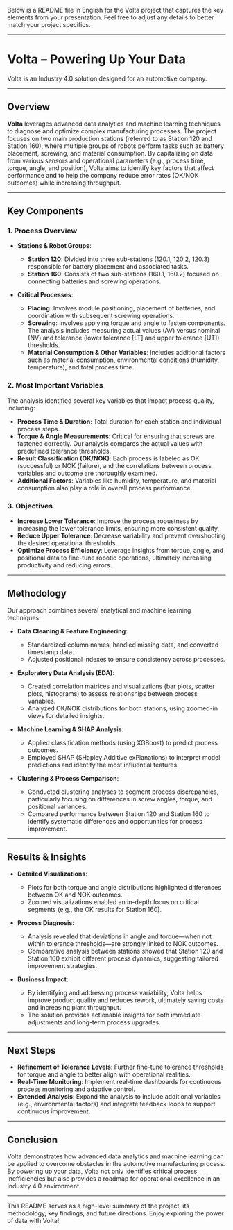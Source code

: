 Below is a README file in English for the Volta project that captures the key elements from your presentation. Feel free to adjust any details to better match your project specifics.

---

# Volta – Powering Up Your Data

Volta is an Industry 4.0 solution designed for an automotive company.

---

## Overview

**Volta** leverages advanced data analytics and machine learning techniques to diagnose and optimize complex manufacturing processes. The project focuses on two main production stations (referred to as Station 120 and Station 160), where multiple groups of robots perform tasks such as battery placement, screwing, and material consumption. By capitalizing on data from various sensors and operational parameters (e.g., process time, torque, angle, and position), Volta aims to identify key factors that affect performance and to help the company reduce error rates (OK/NOK outcomes) while increasing throughput.

---

## Key Components

### 1. Process Overview

- **Stations & Robot Groups**:  
  - **Station 120**: Divided into three sub-stations (120.1, 120.2, 120.3) responsible for battery placement and associated tasks.
  - **Station 160**: Consists of two sub-stations (160.1, 160.2) focused on connecting batteries and screwing operations.

- **Critical Processes**:  
  - **Placing**: Involves module positioning, placement of batteries, and coordination with subsequent screwing operations.
  - **Screwing**: Involves applying torque and angle to fasten components. The analysis includes measuring actual values (AV) versus nominal (NV) and tolerance (lower tolerance [LT] and upper tolerance [UT]) thresholds.
  - **Material Consumption & Other Variables**: Includes additional factors such as material consumption, environmental conditions (humidity, temperature), and total process time.

### 2. Most Important Variables

The analysis identified several key variables that impact process quality, including:
- **Process Time & Duration**: Total duration for each station and individual process steps.
- **Torque & Angle Measurements**: Critical for ensuring that screws are fastened correctly. Our analysis compares the actual values with predefined tolerance thresholds.
- **Result Classification (OK/NOK)**: Each process is labeled as OK (successful) or NOK (failure), and the correlations between process variables and outcome are thoroughly examined.
- **Additional Factors**: Variables like humidity, temperature, and material consumption also play a role in overall process performance.

### 3. Objectives

- **Increase Lower Tolerance**: Improve the process robustness by increasing the lower tolerance limits, ensuring more consistent quality.
- **Reduce Upper Tolerance**: Decrease variability and prevent overshooting the desired operational thresholds.
- **Optimize Process Efficiency**: Leverage insights from torque, angle, and positional data to fine-tune robotic operations, ultimately increasing productivity and reducing errors.

---

## Methodology

Our approach combines several analytical and machine learning techniques:
- **Data Cleaning & Feature Engineering**:  
  - Standardized column names, handled missing data, and converted timestamp data.
  - Adjusted positional indexes to ensure consistency across processes.
  
- **Exploratory Data Analysis (EDA)**:  
  - Created correlation matrices and visualizations (bar plots, scatter plots, histograms) to assess relationships between process variables.
  - Analyzed OK/NOK distributions for both stations, using zoomed-in views for detailed insights.
  
- **Machine Learning & SHAP Analysis**:  
  - Applied classification methods (using XGBoost) to predict process outcomes.
  - Employed SHAP (SHapley Additive exPlanations) to interpret model predictions and identify the most influential features.
  
- **Clustering & Process Comparison**:  
  - Conducted clustering analyses to segment process discrepancies, particularly focusing on differences in screw angles, torque, and positional variances.
  - Compared performance between Station 120 and Station 160 to identify systematic differences and opportunities for process improvement.

---

## Results & Insights

- **Detailed Visualizations**:  
  - Plots for both torque and angle distributions highlighted differences between OK and NOK outcomes.
  - Zoomed visualizations enabled an in-depth focus on critical segments (e.g., the OK results for Station 160).
  
- **Process Diagnosis**:  
  - Analysis revealed that deviations in angle and torque—when not within tolerance thresholds—are strongly linked to NOK outcomes.
  - Comparative analysis between stations showed that Station 120 and Station 160 exhibit different process dynamics, suggesting tailored improvement strategies.

- **Business Impact**:  
  - By identifying and addressing process variability, Volta helps improve product quality and reduces rework, ultimately saving costs and increasing plant throughput.
  - The solution provides actionable insights for both immediate adjustments and long-term process upgrades.

---

## Next Steps

- **Refinement of Tolerance Levels**: Further fine-tune tolerance thresholds for torque and angle to better align with operational realities.
- **Real-Time Monitoring**: Implement real-time dashboards for continuous process monitoring and adaptive control.
- **Extended Analysis**: Expand the analysis to include additional variables (e.g., environmental factors) and integrate feedback loops to support continuous improvement.

---

## Conclusion

Volta demonstrates how advanced data analytics and machine learning can be applied to overcome obstacles in the automotive manufacturing process. By powering up your data, Volta not only identifies critical process inefficiencies but also provides a roadmap for operational excellence in an Industry 4.0 environment.

---

This README serves as a high-level summary of the project, its methodology, key findings, and future directions. Enjoy exploring the power of data with Volta!

